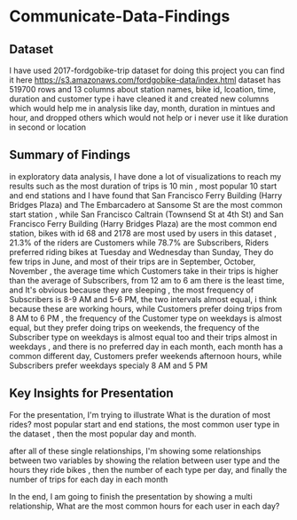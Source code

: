 # Communicate-Data-Findings

## Dataset

I have used 2017-fordgobike-trip dataset for doing this project you can find it here https://s3.amazonaws.com/fordgobike-data/index.html
dataset has 519700 rows and 13 columns about station names, bike id, lcoation, time, duration and customer type
i have cleaned it and created new columns which would help me in analysis like day, month, duration in mintues and hour, and dropped others which would not help or i never use it
like duration in second or location


## Summary of Findings

in exploratory data analysis, I have done a lot of visualizations to reach my results such as the most duration of trips is 10 min
, most popular 10 start and end stations and I have found that San Francisco Ferry Building (Harry Bridges Plaza) and The Embarcadero at Sansome St are the most common start station
, while San Francisco Caltrain (Townsend St at 4th St) and San Francisco Ferry Building (Harry Bridges Plaza) are the most common end station, bikes with id 68 and 2178 are most used by users in this dataset
, 21.3% of the riders are Customers while 78.7% are Subscribers, Riders preferred riding bikes at Tuesday and Wednesday than Sunday, They do few trips in June, and most of their trips are in September, October, November
, the average time which Customers take in their trips is higher than the average of Subscribers, from 12 am to 6 am there is the least time, and It's obvious because they are sleeping
, the most frequency of Subscribers is 8-9 AM and 5-6 PM, the two intervals almost equal, i think because these are working hours, while Customers prefer doing trips from 8 AM to 6 PM
, the frequency of the Customer type on weekdays is almost equal, but they prefer doing trips on weekends, the frequency of the Subscriber type on weekdays is almost equal too and their trips almost in weekdays
, and there is no preferred day in each month, each month has a common different day, Customers prefer weekends afternoon hours, while Subscribers prefer weekdays specialy 8 AM and 5 PM


## Key Insights for Presentation

For the presentation, I'm trying to illustrate What is the duration of most rides? most popular start and end stations, the most common user type in the dataset
, then the most popular day and month.

after all of these single relationships, I'm showing some relationships between two variables by showing the relation between user type and the hours they ride bikes
, then the number of each type per day, and finally the number of trips for each day in each month 

In the end, I am going to finish the presentation by showing a multi relationship, What are the most common hours for each user in each day?
